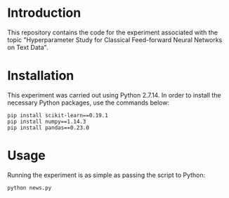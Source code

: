 # Introduction

This repository contains the code for the experiment associated with the topic "Hyperparameter Study for Classical Feed-forward Neural Networks on Text Data".

# Installation

This experiment was carried out using Python 2.7.14.
In order to install the necessary Python packages, use the commands below:

```
pip install scikit-learn==0.19.1
pip install numpy==1.14.3
pip install pandas==0.23.0

```

# Usage

Running the experiment is as simple as passing the script to Python:

```
python news.py
```
